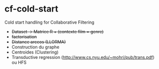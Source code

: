 # cf-cold-start
Cold start handling for Collaborative Filtering

  * ~~Dataset -> Matrice R + (contexte film = genre)~~
  * ~~factorisation~~
  * ~~Distance arccos (LLORMA)~~
  * Construction du graphe
  * Centroides (Clustering) 
  * Transductive regression (http://www.cs.nyu.edu/~mohri/pub/trans.pdf) ou HFS
